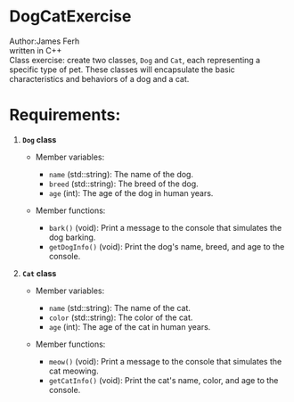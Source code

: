 # DogCatExercise <br>
Author:James Ferh <br>
written in C++ <br>
Class exercise: create two classes, `Dog` and `Cat`, each representing a specific type of pet. These classes will encapsulate the basic characteristics and behaviors of a dog and a cat.

# Requirements:

1. **`Dog` class**

    - Member variables:
        * `name` (std::string): The name of the dog.
        * `breed` (std::string): The breed of the dog.
        * `age` (int): The age of the dog in human years.

    - Member functions:
        * `bark()` (void): Print a message to the console that simulates the dog barking.
        * `getDogInfo()` (void): Print the dog's name, breed, and age to the console.

2. **`Cat` class**

    - Member variables:
        * `name` (std::string): The name of the cat.
        * `color` (std::string): The color of the cat.
        * `age` (int): The age of the cat in human years.

    - Member functions:
        * `meow()` (void): Print a message to the console that simulates the cat meowing.
        * `getCatInfo()` (void): Print the cat's name, color, and age to the console.
